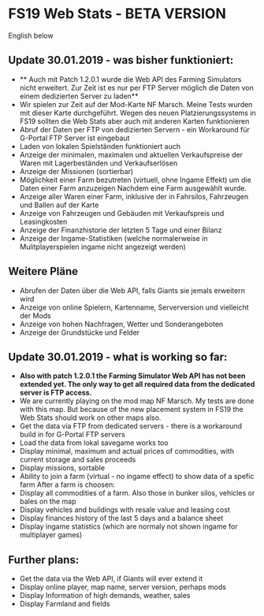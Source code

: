 # FS19 Web Stats - BETA VERSION

English below

## Update 30.01.2019 - was bisher funktioniert:
- ** Auch mit Patch 1.2.0.1 wurde die Web API des Farming Simulators nicht erweitert. Zur Zeit ist es nur per FTP Server möglich die Daten von einem dedizierten Server zu laden**
- Wir spielen zur Zeit auf der Mod-Karte NF Marsch. Meine Tests wurden mit dieser Karte durchgeführt. Wegen des neuen Platzierungssystems in FS19 sollten die Web Stats aber auch mit anderen Karten funktionieren
- Abruf der Daten per FTP von dedizierten Servern - ein Workaround für G-Portal FTP Server ist eingebaut
- Laden von lokalen Spielständen funktioniert auch
- Anzeige der minimalen, maximalen und aktuellen Verkaufspreise der Waren mit Lagerbeständen und Verkaufserlösen
- Anzeige der Missionen (sortierbar)
- Möglichkeit einer Farm bezutreten (virtuell, ohne Ingame Effekt) um die Daten einer Farm anzuzeigen
Nachdem eine Farm ausgewählt wurde.
- Anzeige aller Waren einer Farm, inklusive der in Fahrsilos, Fahrzeugen und Ballen auf der Karte
- Anzeige von Fahrzeugen und Gebäuden mit Verkaufspreis und Leasingkosten
- Anzeige der Finanzhistorie der letzten 5 Tage und einer Bilanz
- Anzeige der Ingame-Statistiken (welche normalerweise in Mulitplayerspielen ingame nicht angezeigt werden)

## Weitere Pläne
- Abrufen der Daten über die Web API, falls Giants sie jemals erweitern wird
- Anzeige von online Spielern, Kartenname, Serverversion und vielleicht der Mods
- Anzeige von hohen Nachfragen, Wetter und Sonderangeboten
- Anzeige der Grundstücke und Felder
   

## Update 30.01.2019 - what is working so far:
- **Also with patch 1.2.0.1 the Farming Simulator Web API has not been extended yet. The only way to get all required data from the dedicated server is FTP access.**
- We are currently playing on the mod map NF Marsch. My tests are done with this map. But because of the new placement system in FS19 the Web Stats should work on other maps also.
- Get the data via FTP from dedicated servers - there is a workaround build in for G-Portal FTP servers
- Load the data from lokal savegame works too
- Display minimal, maximum and actual prices of commodities, with current storage and sales proceeds
- Display missions, sortable
- Ability to join a farm (virtual - no ingame effect) to show data of a spefic farm
After a farm is choosen:
- Display all commodities of a farm. Also those in bunker silos, vehicles or bales on the map
- Display vehicles and buildings with resale value and leasing cost
- Display finances history of the last 5 days and a balance sheet
- Display ingame statistics (which are normaly not shown ingame for multiplayer games)

## Further plans:
- Get the data via the Web API, if Giants will ever extend it
- Display online player, map name, server version, perhaps mods
- Display Information of high demands, weather, sales
- Display Farmland and fields
